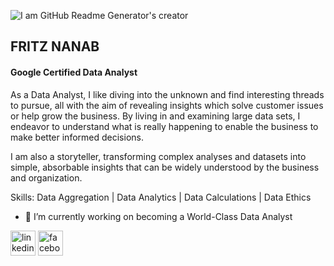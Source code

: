 ![I am GitHub Readme Generator's creator](https://arturssmirnovs.github.io/github-profile-readme-generator/images/banner.png)
## FRITZ NANAB
#### Google Certified Data Analyst

As a Data Analyst, I like diving into the unknown and find interesting threads to pursue, all with the aim of revealing insights which solve customer issues or help grow the business. By living in and examining large data sets, I endeavor to understand what is really happening to enable the business to make better informed decisions.

I am also a storyteller, transforming complex analyses and datasets into simple, absorbable insights that can be widely understood by the business and organization.

Skills: Data Aggregation | Data Analytics | Data Calculations | Data Ethics

- 🔭 I’m currently working on becoming a World-Class Data Analyst 


[<img src='https://cdn.jsdelivr.net/npm/simple-icons@3.0.1/icons/linkedin.svg' alt='linkedin' height='40'>](https://www.linkedin.com/in/https://www.linkedin.com/in/fritznanab//)  [<img src='https://cdn.jsdelivr.net/npm/simple-icons@3.0.1/icons/facebook.svg' alt='facebook' height='40'>](https://www.facebook.com/https://www.facebook.com/fritznanab/)  

